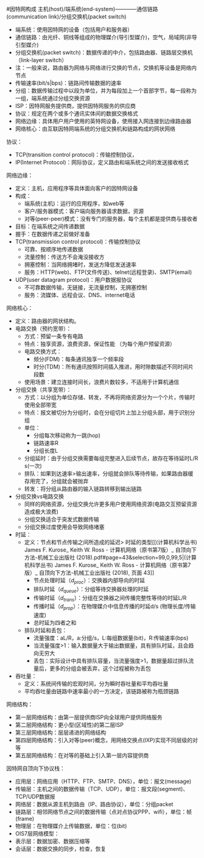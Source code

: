 #因特网构成
主机(host)/端系统(end-system)————通信链路(communication link)/分组交换机(packet switch)
- 端系统：使用因特网的设备（包括用户和服务器）
- 通信链路：由光纤、铜线等组成的物理媒介(导引型媒介)，空气，局域网(非导引型媒介)
- 分组交换机(packet switch)：数据传递的中介，包括路由器、链路层交换机（link-layer switch）
- 注：一般来说，路由器为网络与网络进行交换的节点，交换机等设备是网络内节点
- 传输速率(bit/s|bps)：链路间传输数据的速率
- 分组：数据传输过程中以段为单位，并为每段加上一个首部字节，每一段称为一组，端系统通过分组交换资源
- ISP：因特网服务提供商，提供因特网服务的供应商
- 协议：规定在两个或多个通讯实体间的数据交换格式
- 网络边缘：具体用户用户使用的英特网设备，使用接入网连接到边缘路由器
- 网络核心：由互联因特网端系统的分组交换机和链路构成的网状网络

协议：
- TCP(transition control protocol)：传输控制协议，
- IP(Internet Protocol)：网际协议，定义路由和端系统之间的发送接收格式

网络边缘：
- 定义：主机，应用程序等具体面向客户的因特网设备
- 构成：
	- 端系统(主机)：运行的应用程序，如web等
	- 客户/服务器模式：客户端向服务器请求数据，资源
	- 对等(peer-peer)模式：没有专门的服务器，每个主机都是提供商与接收者
- 目标：在端系统之间传递数据
- 握手：在数据传递之前做好准备
- TCP(transmission control protocol)：传输控制协议
	- 可靠、按顺序地传递数据
	- 流量控制：传送方不会淹没接收方
	- 拥塞控制：当网络拥堵时，发送方降低发送速率
	- 服务：HTTP(web)、FTP(文件传送)、telnet(远程登录)、SMTP(email)
- UDP(user datagram protocol)：用户数据报协议
	- 不可靠数据传输，无链接，无流量控制，无拥塞控制
	- 服务：流媒体、远程会议、DNS、internet电话

网络核心：
- 定义：路由器的网状结构。
- 电路交换（预约宽带）：
	- 方式：预留一条专有电路
	- 特点：独享资源，浪费资源，保证性能 （为每个用户预留资源）
	- 电路交换方式：
		- 频分(FDM)：每条通讯独享一个频率段
		- 时分(TDM)：所有通讯按照时间插入推进，用时隙数描述不同时间片段数
	- 使用场景：建立连接时间长，浪费片数较多，不适用于计算机通信
- 分组交换（共享宽带）：
	- 方式：以分组为单位存储、转发，不再将网络资源分为一个个片，传输时使用全部带宽
	- 特点：报文被切分为分组时，会在分组切片上加上分组头部，用于识别分组
	- 单位：
		- 分组每次移动称为一跳(hop)
		- 链路速率R
		- 分组长度L
	- 分组延时：由于分组交换需要每组完整进入后续节点，故存在等待延时L/R s(一次)
	- 排队：如果到达速率>输出速率，分组就会排队等待传输，如果路由器缓存用完了，分组就会被抛弃
	- 转发：将分组从路由器的输入链路转移到输出链路
- 分组交换vs电路交换
	- 同样的网络资源，分组交换允许更多用户使用网络资源(电路交互预留资源造成极大浪费)
	- 分组交换适合于突发式数据传输
	- 分组交换过度使用会导致网络堵塞
- 时延：
	- 定义：节点和节点传输之间所造成的延迟> 时延的类型[[(计算机科学丛书) James F. Kurose_ Keith W. Ross - 计算机网络（原书第7版）_ 自顶向下方法-机械工业出版社 (2018).pdf#page=43&selection=99,0,99,5|(计算机科学丛书) James F. Kurose_ Keith W. Ross - 计算机网络（原书第7版）_ 自顶向下方法-机械工业出版社 (2018), 页面 43]]
		- 节点处理时延（$d_{proc}$）：交换器内部导向的时延
		- 排队时延（$d_{queue}$）：分组等待交换器处理的时延
		- 传输时延（$d_{trans}$）：分组在交换器之间传播完整性等待的时延L/R
		- 传播时延（$d_{prop}$）：在物理媒介中信息传播的时延d/s (物理长度/传输速度)
		- 总时延为四者之和
	- 排队时延和丢包：
		- 流量强度：aL/R，a:分组/s，L:每组数据量(bit)，R:传输速率(bps)
		- 当流量强度>1：输入数据量大于输出数据量，具有排队时延，且会趋向无穷大
		- 丢包：实际设计中具有排队容量，当流量强度>1，数据量超过排队流量后，更多的分组会被丢弃，这个过程被称为丢包
- 吞吐量：
	- 定义：系统间传输的宏观时间，分为瞬时吞吐量和平均吞吐量
	- 平均吞吐量由链路中速率最小的一方决定，该链路被称为瓶颈链路

网络结构：
- 第一层网络结构：由第一层提供商ISP向全球用户提供网络服务
- 第二层网络结构：更小型(区域性)的第二层ISP
- 第三层网络结构：层层递进的网络结构
- 第四层网络结构：引入对等(peer)概念，用网络交换点(IXP)实现不同层级的对等
- 第五层网络结构：在对等的基础上引入第一层内容提供商

因特网自顶向下协议栈：
- 应用层：网络应用（HTTP、FTP、SMTP、DNS），单位：报文(message)
- 传输层：主机之间的数据传输（TCP、UDP），单位：报文段(segment)、TCP/UDP数据报
- 网络层：数据从源主机到路由（IP、路由协议），单位：分组packet
- 链路层：相邻网络节点之间的数据传输（点对点协议PPP、wifi），单位：帧(frame)
- 物理层：在物理媒介上传输数据，单位：位(bit)
- OIS7层网络模型：
- 表示层：数据加密、数据压缩等
- 会话层：数据交换的同步，检查，恢复
